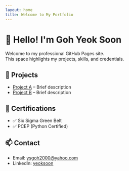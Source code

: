 ```yaml
---
layout: home
title: Welcome to My Portfolio
---
```


# 👋 Hello! I'm Goh Yeok Soon

Welcome to my professional GitHub Pages site.  
This space highlights my projects, skills, and credentials.

## 🔧 Projects
- [Project A](#) – Brief description
- [Project B](#) – Brief description

## 📜 Certifications
- ✅ Six Sigma Green Belt
- ✅ PCEP (Python Certified)

## 📫 Contact
- Email: ysgoh2000@yahoo.com
- LinkedIn: [yeoksoon](https://www.linkedin.com/in/yeoksoon/)
